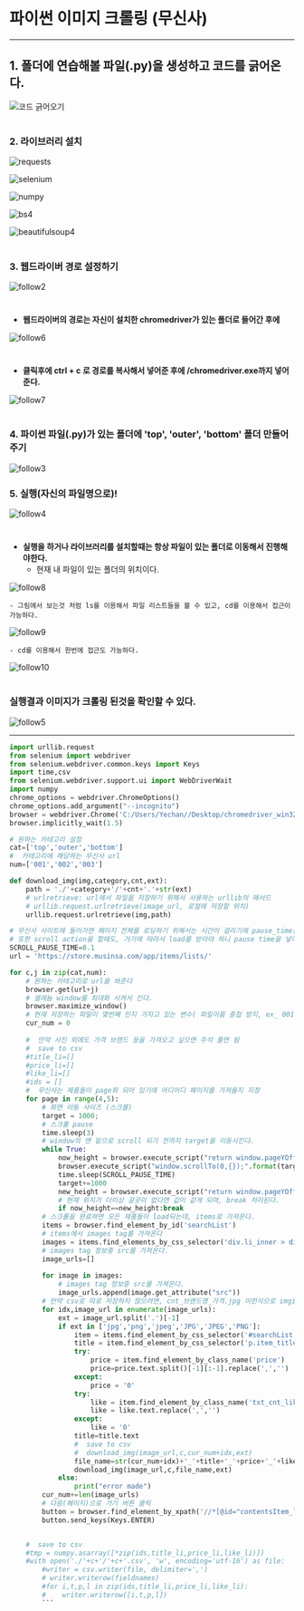 # 파이썬 이미지 크롤링 (무신사)

***

## 1. 폴더에 연습해볼 파일(.py)을 생성하고 코드를 긁어온다.


![코드 긁어오기](https://user-images.githubusercontent.com/38044331/55089058-2aaf1080-50f0-11e9-91ff-5105f73caa6f.PNG)  
#


### 2. 라이브러리 설치


![requests](https://user-images.githubusercontent.com/38044331/55089091-369ad280-50f0-11e9-8c4f-02218505be30.PNG)


![selenium](https://user-images.githubusercontent.com/38044331/55089113-3ef30d80-50f0-11e9-9ef2-7c70a0240771.PNG)


![numpy](https://user-images.githubusercontent.com/38044331/55089129-44e8ee80-50f0-11e9-995a-e081edd0344f.PNG)


![bs4](https://user-images.githubusercontent.com/38044331/55089153-529e7400-50f0-11e9-913b-6190a5839106.PNG)


![beautifulsoup4](https://user-images.githubusercontent.com/38044331/55089166-57632800-50f0-11e9-97f9-0e8ea48d206d.PNG)  
#


### 3. 웹드라이버 경로 설정하기


![follow2](https://user-images.githubusercontent.com/38044331/55089185-5c27dc00-50f0-11e9-9d2e-857a51f0ca3a.PNG)  
#

- **웹드라이버의 경로는 자신이 설치한 chromedriver가 있는 폴더로 들어간 후에**

![follow6](https://user-images.githubusercontent.com/38044331/55092230-89c35400-50f5-11e9-9325-10200918448e.PNG)  
#

- **클릭후에 ctrl + c 로 경로를 복사해서 넣어준 후에 /chromedriver.exe까지 넣어준다.**

![follow7](https://user-images.githubusercontent.com/38044331/55092234-8c25ae00-50f5-11e9-8d87-807d9aa4fbc2.PNG)  
#


### 4. 파이썬 파일(.py)가 있는 폴더에 'top', 'outer', 'bottom' 폴더 만들어주기


![follow3](https://user-images.githubusercontent.com/38044331/55089198-62b65380-50f0-11e9-8d38-2aac382f32c4.PNG)


### 5. 실행(자신의 파일명으로)!


![follow4](https://user-images.githubusercontent.com/38044331/55089217-68139e00-50f0-11e9-97fa-2b1475fad922.PNG)  
#

- **실행을 하거나 라이브러리를 설치할때는 항상 파일이 있는 폴더로 이동해서 진행해야한다.**
    - 현재 내 파일이 있는 폴더의 위치이다.
    
![follow8](https://user-images.githubusercontent.com/38044331/55092236-8d56db00-50f5-11e9-8785-520c43dffea4.PNG)

    - 그림에서 보는것 처럼 ls를 이용해서 파일 리스트들을 볼 수 있고, cd를 이용해서 접근이 가능하다.
    
![follow9](https://user-images.githubusercontent.com/38044331/55092238-8e880800-50f5-11e9-8ccd-eb4ef59b8aaa.PNG)

    - cd를 이용해서 한번에 접근도 가능하다.
    
![follow10](https://user-images.githubusercontent.com/38044331/55092248-921b8f00-50f5-11e9-8223-e1bc0fe7d7f8.PNG)  
#

### 실행결과 이미지가 크롤링 된것을 확인할 수 있다.


![follow5](https://user-images.githubusercontent.com/38044331/55089230-6f3aac00-50f0-11e9-9b0c-437bd2d34dbf.PNG)

***

```python
import urllib.request
from selenium import webdriver
from selenium.webdriver.common.keys import Keys 
import time,csv
from selenium.webdriver.support.ui import WebDriverWait
import numpy
chrome_options = webdriver.ChromeOptions()
chrome_options.add_argument("--incognito")
browser = webdriver.Chrome('C:/Users/Yechan//Desktop/chromedriver_win32/chromedriver.exe')
browser.implicitly_wait(1.5)

# 원하는 카테고리 설정
cat=['top','outer','bottom']
#  카테고리에 해당하는 무신사 url
num=['001','002','003']

def download_img(img,category,cnt,ext):
    path = './'+category+'/'+cnt+'.'+str(ext)
    # urlretrieve: url에서 파일을 저장하기 위해서 사용하는 urllib의 매서드
    # urllib.request.urlretrieve(image_url, 로컬에 저장할 위치)
    urllib.request.urlretrieve(img,path)

# 무신사 사이트에 들어가면 페이지 전체를 로딩하기 위해서는 시간이 걸리기에 pause_time을 설정해준다.
# 또한 scroll action을 할때도, 거기에 따라서 load를 받아야 하니 pause time을 넣어준다.
SCROLL_PAUSE_TIME=0.1  
url = 'https://store.musinsa.com/app/items/lists/'

for c,j in zip(cat,num):
    # 원하는 카테고리로 url을 쏴준다
    browser.get(url+j)
    # 셀레늄 window를 최대화 시켜서 킨다.
    browser.maximize_window()
    # 현재 저장하는 파일이 몇번째 인지 가지고 있는 변수( 파일이름 중첩 방지, ex_ 001.png 002.png )
    cur_num = 0
        
    #  만약 사진 외에도 가격 브랜드 등을 가져오고 싶으면 주석 풀면 됨
    #  save to csv
    #title_li=[]
    #price_li=[]
    #like_li=[]
    #ids = []
    #  무신사는 제품들이 page화 되어 있기에 어디어디 페이지를 가져올지 지정
    for page in range(4,5):
        # 화면 이동 사이즈 (스크롤)
        target = 1000;
        # 스크롤 pause
        time.sleep(3)
        # window의 맨 밑으로 scroll 되기 전까지 target을 이동시킨다.
        while True:
            now_height = browser.execute_script("return window.pageYOffset;")
            browser.execute_script("window.scrollTo(0,{});".format(target))
            time.sleep(SCROLL_PAUSE_TIME)
            target+=1000
            new_height = browser.execute_script("return window.pageYOffset;")
            # 현재 위치가 더이상 갈곳이 없다면 값이 같게 되며, break 처리된다.
            if now_height==new_height:break
        # 스크롤을 완료하면 모든 제품들이 load되는데, items로 가져온다.
        items = browser.find_element_by_id('searchList')
        # items에서 images tag를 가져온다
        images = items.find_elements_by_css_selector('div.li_inner > div.list_img > a > img[src]')
        # images tag 정보중 src를 가져온다.
        image_urls=[]
        
        for image in images:
            # images tag 정보중 src를 가져온다.
            image_urls.append(image.get_attribute("src"))
        # 만약 csv로 따로 저장하지 않으려면, cnt_브랜드명_가격.jpg 이런식으로 img를 저장시킨다.
        for idx,image_url in enumerate(image_urls):
            ext = image_url.split('.')[-1]
            if ext in ['jpg','png','jpeg','JPG','JPEG','PNG']:
                item = items.find_element_by_css_selector('#searchList > li:nth-child('+str(idx+1)+') > div.li_inner > div.article_info')
                title = item.find_element_by_css_selector('p.item_title > a')
                try:
                    price = item.find_element_by_class_name('price')
                    price=price.text.split()[-1][:-1].replace(',','')
                except:
                    price = '0'
                try:
                    like = item.find_element_by_class_name('txt_cnt_like')
                    like = like.text.replace(',','')
                except:
                    like = '0'
                title=title.text
                #  save to csv
                #  download_img(image_url,c,cur_num+idx,ext)
                file_name=str(cur_num+idx)+'_'+title+'_'+price+'_'+like
                download_img(image_url,c,file_name,ext)  
            else:
                print("error made")
        cur_num+=len(image_urls)
        # 다음(페이지)으로 가기 버튼 클릭
        button = browser.find_element_by_xpath('//*[@id="contentsItem_list"]/div[2]/div[5]/div/div/a['+str(page)+']')
        button.send_keys(Keys.ENTER)


    #  save to csv
    #tmp = numpy.asarray([*zip(ids,title_li,price_li,like_li)])
    #with open('./'+c+'/'+c+'.csv', 'w', encoding='utf-16') as file:
        #writer = csv.writer(file, delimiter=',')
        # writer.writerow(fieldnames)
        #for i,t,p,l in zip(ids,title_li,price_li,like_li):
        #    writer.writerow([i,t,p,l])
        ```
